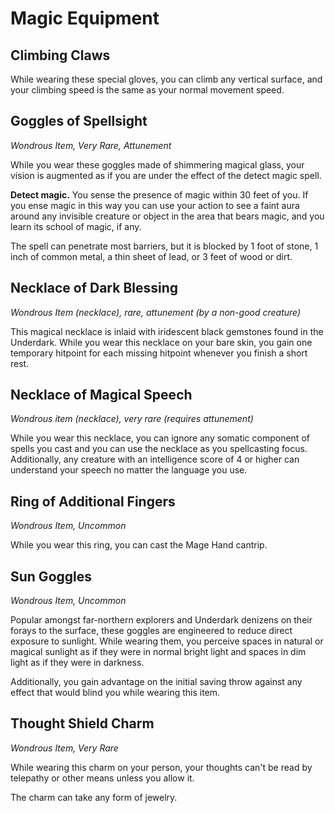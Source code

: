 # Magic Equipment

## Climbing Claws

While wearing these special gloves, you can climb any vertical surface, and your climbing speed is the same as your normal movement speed.

## Goggles of Spellsight

_Wondrous Item, Very Rare, Attunement_

While you wear these goggles made of shimmering magical glass, your vision is augmented as if you are under the effect of the detect magic spell.

**Detect magic.** You sense the presence of magic within 30 feet of you. If you ense magic in this way you can use your action to see a faint aura around any invisible creature or object in the area that bears magic, and you learn its school of magic, if any.

The spell can penetrate most barriers, but it is blocked by 1 foot of stone, 1 inch of common metal, a thin sheet of lead, or 3 feet of wood or dirt.

## Necklace of Dark Blessing
_Wondrous Item (necklace), rare, attunement (by a non-good creature)_

This magical necklace is inlaid with iridescent black gemstones found in the Underdark. While you wear this necklace on your bare skin, you gain one temporary hitpoint for each missing hitpoint whenever you finish a short rest.

## Necklace of Magical Speech
_Wondrous item (necklace), very rare (requires attunement)_

While you wear this necklace, you can ignore any somatic component of spells you cast and you can use the necklace as you spellcasting focus.
Additionally, any creature with an intelligence score of 4 or higher can understand your speech no matter the language you use.

## Ring of Additional Fingers
_Wondrous Item, Uncommon_

While you wear this ring, you can cast the Mage Hand cantrip.

## Sun Goggles
_Wondrous Item, Uncommon_

Popular amongst far-northern explorers and Underdark denizens on their forays to the surface, these goggles are engineered to reduce direct exposure to sunlight. While wearing them, you perceive spaces in natural or magical sunlight as if they were in normal bright light and spaces in dim light as if they were in darkness.

Additionally, you gain advantage on the initial saving throw against any effect that would blind you while wearing this item.

## Thought Shield Charm
_Wondrous Item, Very Rare_

While wearing this charm on your person, your thoughts can't be read by telepathy or other means unless you allow it.

The charm can take any form of jewelry.

